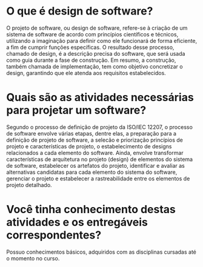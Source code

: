 # O que é design de software?

O projeto de software, ou design de software, refere-se à criação de um sistema de software de acordo com princípios científicos e técnicos, utilizando a imaginação para definir como ele funcionará de forma eficiente, a fim de cumprir funções específicas. O resultado desse processo, chamado de design, é a descrição precisa do software, que será usada como guia durante a fase de construção. Em resumo, a construção, também chamada de implementação, tem como objetivo concretizar o design, garantindo que ele atenda aos requisitos estabelecidos.


# Quais são as atividades necessárias para projetar um software?

Segundo o processo de definição de projeto da ISO/IEC 12207, o processo de software envolve várias etapas, dentre elas, a preparação para a definição de projeto de software, a selecão e priorização princípios de projeto e características de projeto, o estabelecimento de designs relacionados a cada elemento do software. Ainda, envolve transformar características de arquitetura no projeto (design) de elementos do sistema de software, estabelecer os artefatos do projeto, identificar e avaliar as alternativas candidatas para cada elemento do sistema do software, gerenciar o projeto e estabelecer a rastreabilidade entre os elementos de projeto detalhado. 

# Você tinha conhecimento destas atividades e os entregáveis correspondentes?

Possuo conhecimentos básicos, adquiridos com as disciplinas cursadas até o momento no curso.

